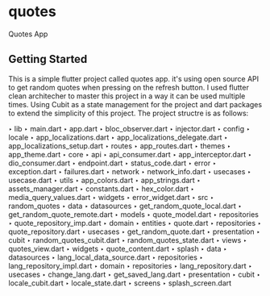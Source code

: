 # quotes

Quotes App

## Getting Started
This is a simple flutter project called quotes app. it's using open source API to get random quotes when pressing on the refresh button.
I used flutter clean architecher to master this project in a way it can be used multiple times. Using Cubit as a state management for the project and dart packages to extend the simplicity of this project.
The project structre is as follows:

‣ lib
  ‣ main.dart
  ‣ app.dart
  ‣ bloc_observer.dart
  ‣ injector.dart
  ‣ config
    ‣ locale
     ‣ app_localizations.dart
     ‣ app_localizations_delegate.dart
     ‣ app_localizations_setup.dart
    ‣ routes
     ‣ app_routes.dart
    ‣ themes
     ‣ app_theme.dart
   ‣ core
    ‣ api
     ‣ api_consumer.dart
     ‣ app_interceptor.dart
     ‣ dio_consumer.dart
     ‣ endpoint.dart
     ‣ status_code.dart
    ‣ error
     ‣ exception.dart
     ‣ failures.dart
    ‣ network
     ‣ network_info.dart
    ‣ usecases
     ‣ usecase.dart
    ‣ utils
     ‣ app_colors.dart
     ‣ app_strings.dart
     ‣ assets_manager.dart
     ‣ constants.dart
     ‣ hex_color.dart
     ‣ media_query_values.dart
    ‣ widgets
     ‣ error_widget.dart
  ‣ src
    ‣ random_quotes
     ‣ data
      ‣ datasources
       ‣ get_random_quote_local.dart
       ‣ get_random_quote_remote.dart
      ‣ models
       ‣ quote_model.dart
      ‣ repositories
       ‣ quote_repository_imp.dart
     ‣ domain
      ‣ entities
       ‣ quote.dart
      ‣ repositories
       ‣ quote_repository.dart
      ‣ usecases
       ‣ get_random_quote.dart
     ‣ presentation
      ‣ cubit
       ‣ random_quotes_cubit.dart
       ‣ random_quotes_state.dart
      ‣ views
       ‣ quotes_view.dart
      ‣ widgets
       ‣ quote_content.dart
    ‣ splash
     ‣ data
      ‣ datasources
       ‣ lang_local_data_source.dart
      ‣ repositories
       ‣ lang_repository_impl.dart
     ‣ domain
      ‣ repositories
       ‣ lang_repository.dart
      ‣ usecases
       ‣ change_lang.dart
       ‣ get_saved_lang.dart
     ‣ presentation
      ‣ cubit
       ‣ locale_cubit.dart
       ‣ locale_state.dart
      ‣ screens
       ‣ splash_screen.dart
    

